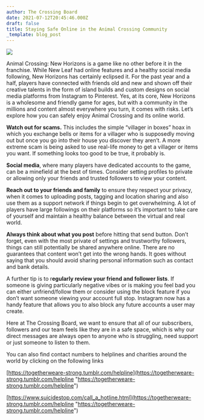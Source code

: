 ```yaml
---
author: The Crossing Board
date: 2021-07-12T20:45:46.000Z
draft: false
title: Staying Safe Online in the Animal Crossing Community
_template: blog_post
---
```


![](/images/news/untitled-design-1.png)

Animal Crossing: New Horizons is a game like no other before it in the franchise. While New Leaf had online features and a healthy social media following, New Horizons has certainly eclipsed it. For the past year and a half, players have connected with friends old and new and shown off their creative talents in the form of island builds and custom designs on social media platforms from Instagram to Pinterest. Yes, at its core, New Horizons is a wholesome and friendly game for ages, but with a community in the millions and content almost everywhere you turn, it comes with risks. Let’s explore how you can safely enjoy Animal Crossing and its online world.

**Watch out for scams.** This includes the simple “villager in boxes” hoax in which you exchange bells or items for a villager who is supposedly moving out but once you go into their house you discover they aren’t. A more extreme scam is being asked to use real-life money to get a villager or items you want. If something looks too good to be true, it probably is.

**Social media**, where many players have dedicated accounts to the game, can be a minefield at the best of times. Consider setting profiles to private or allowing only your friends and trusted followers to view your content.

**Reach out to your friends and family** to ensure they respect your privacy, when it comes to uploading posts, tagging and location sharing and also use them as a support network if things begin to get overwhelming. A lot of players have large followings on their platforms so it’s important to take care of yourself and maintain a healthy balance between the virtual and real world.

**Always think about what you post** before hitting that send button. Don’t forget, even with the most private of settings and trustworthy followers, things can still potentially be shared anywhere online. There are no guarantees that content won’t get into the wrong hands. It goes without saying that you should avoid sharing personal information such as contact and bank details.

A further tip is to r**egularly review your friend and follower lists**. If someone is giving particularly negative vibes or is making you feel bad you can either unfriend/follow them or consider using the block feature if you don’t want someone viewing your account full stop. Instagram now has a handy feature that allows you to also block any future accounts a user may create.

Here at The Crossing Board, we want to ensure that all of our subscribers, followers and our team feels like they are in a safe space, which is why our direct messages are always open to anyone who is struggling, need support or just someone to listen to them.

You can also find contact numbers to helplines and charities around the world by clicking on the following links

[https://togetherweare-strong.tumblr.com/helpline](https://togetherweare-strong.tumblr.com/helpline "https://togetherweare-strong.tumblr.com/helpline")

[https://www.suicidestop.com/call_a_hotline.html](https://togetherweare-strong.tumblr.com/helpline "https://togetherweare-strong.tumblr.com/helpline")
